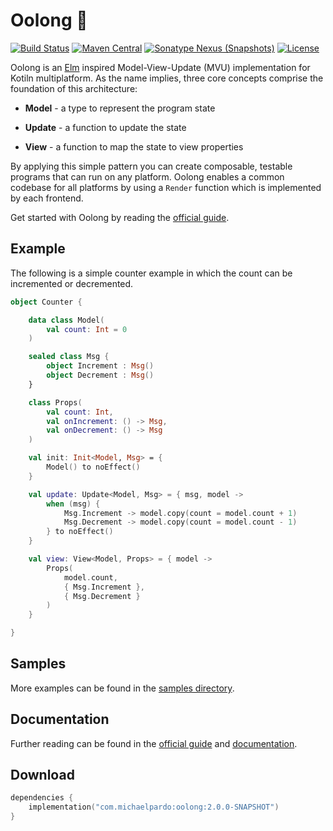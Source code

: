 Oolong 🍵 
=========

[![Build Status](https://img.shields.io/travis/pardom/oolong/master.svg)](https://travis-ci.org/pardom/oolong/)
[![Maven Central](https://img.shields.io/maven-central/v/com.michaelpardo/oolong.svg)](#download)
[![Sonatype Nexus (Snapshots)](https://img.shields.io/nexus/s/https/oss.sonatype.org/com.michaelpardo/oolong.svg)](#download)
[![License](https://img.shields.io/github/license/pardom/oolong.svg)](LICENSE.md)

Oolong is an [Elm](https://guide.elm-lang.org/architecture) inspired Model-View-Update (MVU) implementation for Kotiln multiplatform. As the name implies, three core concepts comprise the foundation of this architecture: 

* **Model** - a type to represent the program state

* **Update** - a function to update the state

* **View** - a function to map the state to view properties

By applying this simple pattern you can create composable, testable programs that can run on any platform. Oolong enables a common codebase for all platforms by using a `Render` function which is implemented by each frontend.

Get started with Oolong by reading the [official guide](https://pardom.github.io/oolong/).

Example
-------

The following is a simple counter example in which the count can be incremented or decremented.

```kotlin
object Counter {

    data class Model(
        val count: Int = 0
    )

    sealed class Msg {
        object Increment : Msg()
        object Decrement : Msg()
    }

    class Props(
        val count: Int,
        val onIncrement: () -> Msg,
        val onDecrement: () -> Msg
    )

    val init: Init<Model, Msg> = { 
        Model() to noEffect()
    }

    val update: Update<Model, Msg> = { msg, model ->
        when (msg) {
            Msg.Increment -> model.copy(count = model.count + 1)
            Msg.Decrement -> model.copy(count = model.count - 1)
        } to noEffect()
    }

    val view: View<Model, Props> = { model ->
        Props(
            model.count,
            { Msg.Increment },
            { Msg.Decrement }
        )
    }

}
```

Samples
-------

More examples can be found in the [samples directory](samples).

Documentation
-------------

Further reading can be found in the [official guide](https://pardom.github.io/oolong/) and [documentation](https://pardom.github.io/oolong/oolong/).

Download
--------

```kotlin
dependencies {
    implementation("com.michaelpardo:oolong:2.0.0-SNAPSHOT")
}
```
